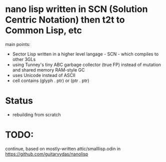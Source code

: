 # nano lisp written in SCN (Solution Centric Notation) then t2t to Common Lisp, etc
main points:
- Sector Lisp written in a higher level langage - SCN - which compiles to other 3GLs
- using Tunney's tiny ABC garbage collector (true FP) instead of mutation and shared memory RAM-style GC
- uses Unicode instead of ASCII
- cell contains (glyph . ptr) or (ptr . ptr)

# Status
- rebuilding from scratch

# TODO:
continue, based on mostly-written attic/smalllisp.odin in https://github.com/guitarvydas/nanolisp

